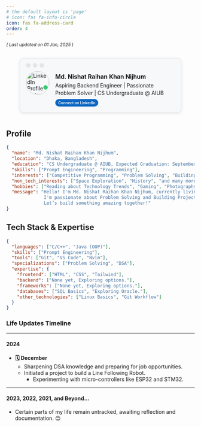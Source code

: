 ```yaml
---
# the default layout is 'page'
# icon: fas fa-info-circle
icon: fas fa-address-card
order: 4
---
```


<sub>_( Last updated on 01 Jan, 2025 )_</sub>


<!-- LinkedIn Profile Card -->
<div style="display: flex; justify-content: center; align-items: center; padding: 10px; width: 100%; box-sizing: border-box; margin-top:">
 <div style="border: 1.5px solid #E5E5E5; border-radius: 10px; display: flex; align-items: flex-start; background-color: #F6F8FA; max-width: 400px; box-shadow: 0 2px 10px rgba(0, 0, 0, 0.1); font-family: -apple-system, system-ui, BlinkMacSystemFont, 'Segoe UI', Roboto, 'Helvetica Neue', 'Fira Sans', Ubuntu, Oxygen, 'Oxygen Sans', Cantarell, 'Droid Sans', 'Apple Color Emoji', 'Segoe UI Emoji', 'Segoe UI Emoji', 'Segoe UI Symbol', 'Lucida Grande', Helvetica, Arial, sans-serif; padding: 15px; width: 100%; margin: 5px; text-align: left; word-wrap: break-word; position: relative;">

   <!-- Mac Window Dots -->
   <div style="position: absolute; top: 12px; left: 16px; display: flex; gap: 6px;">
     <div style="width: 12px; height: 12px; background-color: #E5E5E5; border-radius: 50%;"></div>
     <div style="width: 12px; height: 12px; background-color: #E5E5E5; border-radius: 50%;"></div>
     <div style="width: 12px; height: 12px; background-color: #E5E5E5; border-radius: 50%;"></div>
   </div>

   <!-- Profile Image Container on the Left -->
   <div style="position: relative; margin-right: 15px; margin-top: 18px;">
     <img src="https://media.licdn.com/dms/image/v2/D5603AQGky9OvN94dzA/profile-displayphoto-shrink_800_800/profile-displayphoto-shrink_800_800/0/1692852894726?e=1741219200&v=beta&t=eNXfNZPW0MYYdVXVT6PFuCNS_Tl4_-UL8qDxwEjyFFc" alt="LinkedIn Profile Picture" style="border: 2px solid #E5E5E5; border-radius: 50%; width: 60px; height: 60px; object-fit: cover;">
     <!-- Active Status Dot -->
     <div style="position: absolute; bottom: 12px; right: 3px; width: 12px; height: 12px; background-color: #2ecc71; border-radius: 50%; border: 2px solid white;"></div>
   </div>
   
   <!-- Text Content on the Right -->
   <div style="flex: 1; margin-top: 24px;">
     <h3 style="color: #000000; margin: 0 0 4px 0; font-size: 16px; font-weight: 600; line-height: 1.2;">Md. Nishat Raihan Khan Nijhum</h3>
     <p style="font-size: 14px; color: rgba(0, 0, 0, 0.9); margin: 0 0 6px 0; font-weight: 400; line-height: 1.4;">Aspiring Backend Engineer | Passionate Problem Solver | CS Undergraduate @ AIUB</p>
     <a href="https://www.linkedin.com/in/mdnrkn/" target="_blank" style="text-decoration: none; color: #F6F8FA; background-color: #0a66c2; padding: 4px 8px; border-radius: 16px; font-size: 10px; font-weight: 600; display: inline-block; transition: background-color 0.3s;"> Connect on LinkedIn </a>
   </div>
 </div>
</div>


## Profile

```json
{
  "name": "Md. Nishat Raihan Khan Nijhum",
  "location": "Dhaka, Bangladesh",
  "education": "CS Undergraduate @ AIUB, Expected Graduation: September 2027",
  "skills": ["Prompt Engineering", "Programming"],
  "interests": ["Competitive Programming", "Problem Solving", "Building Projects"],
  "non_tech_interests": ["Space Exploration", "History", "and many more"],
  "hobbies": ["Reading about Technology Trends", "Gaming", "Photography"],
  "message": "Hello! I'm Md. Nishat Raihan Khan Nijhum, currently living in Dhaka, Bangladesh.
              I'm passionate about Problem Solving and Building Projects.
              Let’s build something amazing together!"
}
```

## Tech Stack & Expertise

```json
{
  "languages": ["C/C++", "Java (OOP)"],
  "skills": ["Prompt Engineering"],
  "tools": ["Git", "VS Code", "Nvim"],
  "specializations": ["Problem Solving", "DSA"],
  "expertise": {
    "frontend": ["HTML", "CSS", "Tailwind"],
    "backend": ["None yet, Exploring options."],
    "frameworks": ["None yet, Exploring options."],
    "databases": ["SQL Basics", "Exploring Oracle."],
    "other_technologies": ["Linux Basics", "Git Workflow"]
  }
}
```

### Life Updates Timeline

---

#### 2024

- **🗓️ December**
  - Sharpening DSA knowledge and preparing for job opportunities.
  - Initiated a project to build a Line Following Robot.
    - Experimenting with micro-controllers like ESP32 and STM32.

---

#### 2023, 2022, 2021, and Beyond...

- Certain parts of my life remain untracked, awaiting reflection and documentation. 😊